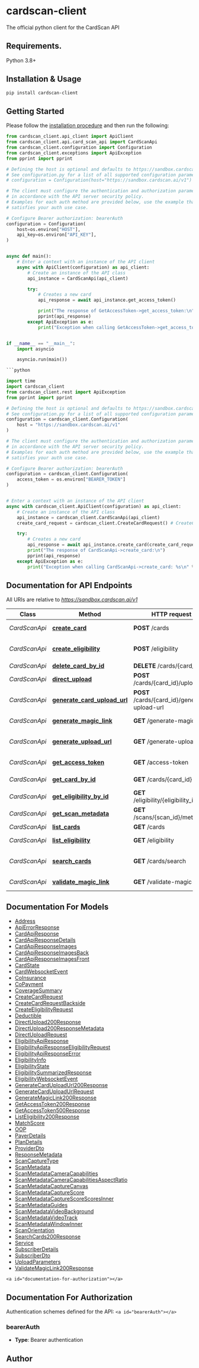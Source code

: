 # cardscan-client

The official python client for the CardScan API

## Requirements.

Python 3.8+

## Installation & Usage

```bash
pip install cardscan-client
```

## Getting Started

Please follow the [installation procedure](#installation--usage) and then run the following:

````python
from cardscan_client.api_client import ApiClient
from cardscan_client.api.card_scan_api import CardScanApi
from cardscan_client.configuration import Configuration
from cardscan_client.exceptions import ApiException
from pprint import pprint

# Defining the host is optional and defaults to https://sandbox.cardscan.ai/v1
# See configuration.py for a list of all supported configuration parameters.
# configuration = Configuration(host="https://sandbox.cardscan.ai/v1")

# The client must configure the authentication and authorization parameters
# in accordance with the API server security policy.
# Examples for each auth method are provided below, use the example that
# satisfies your auth use case.

# Configure Bearer authorization: bearerAuth
configuration = Configuration(
    host=os.environ["HOST"],
    api_key=os.environ["API_KEY"],
)


async def main():
    # Enter a context with an instance of the API client
    async with ApiClient(configuration) as api_client:
        # Create an instance of the API class
        api_instance = CardScanApi(api_client)

        try:
            # Creates a new card
            api_response = await api_instance.get_access_token()

            print("The response of GetAccessToken->get_access_token:\n")
            pprint(api_response)
        except ApiException as e:
            print("Exception when calling GetAccessToken->get_access_token: %s\n" % e)


if __name__ == "__main__":
    import asyncio

    asyncio.run(main())

```python

import time
import cardscan_client
from cardscan_client.rest import ApiException
from pprint import pprint

# Defining the host is optional and defaults to https://sandbox.cardscan.ai/v1
# See configuration.py for a list of all supported configuration parameters.
configuration = cardscan_client.Configuration(
    host = "https://sandbox.cardscan.ai/v1"
)

# The client must configure the authentication and authorization parameters
# in accordance with the API server security policy.
# Examples for each auth method are provided below, use the example that
# satisfies your auth use case.

# Configure Bearer authorization: bearerAuth
configuration = cardscan_client.Configuration(
    access_token = os.environ["BEARER_TOKEN"]
)


# Enter a context with an instance of the API client
async with cardscan_client.ApiClient(configuration) as api_client:
    # Create an instance of the API class
    api_instance = cardscan_client.CardScanApi(api_client)
    create_card_request = cardscan_client.CreateCardRequest() # CreateCardRequest |  (optional)

    try:
        # Creates a new card
        api_response = await api_instance.create_card(create_card_request=create_card_request)
        print("The response of CardScanApi->create_card:\n")
        pprint(api_response)
    except ApiException as e:
        print("Exception when calling CardScanApi->create_card: %s\n" % e)

````

## Documentation for API Endpoints

All URIs are relative to *https://sandbox.cardscan.ai/v1*

| Class         | Method                                                                       | HTTP request                                  | Description                |
| ------------- | ---------------------------------------------------------------------------- | --------------------------------------------- | -------------------------- |
| _CardScanApi_ | [**create_card**](docs/CardScanApi.md#create_card)                           | **POST** /cards                               | Creates a new card         |
| _CardScanApi_ | [**create_eligibility**](docs/CardScanApi.md#create_eligibility)             | **POST** /eligibility                         | Create Eligibility Record  |
| _CardScanApi_ | [**delete_card_by_id**](docs/CardScanApi.md#delete_card_by_id)               | **DELETE** /cards/{card_id}                   | Delete Card                |
| _CardScanApi_ | [**direct_upload**](docs/CardScanApi.md#direct_upload)                       | **POST** /cards/{card_id}/upload              | Direct Upload              |
| _CardScanApi_ | [**generate_card_upload_url**](docs/CardScanApi.md#generate_card_upload_url) | **POST** /cards/{card_id}/generate-upload-url | Card - Generate Upload URL |
| _CardScanApi_ | [**generate_magic_link**](docs/CardScanApi.md#generate_magic_link)           | **GET** /generate-magic-link                  | Generate Magic Link        |
| _CardScanApi_ | [**generate_upload_url**](docs/CardScanApi.md#generate_upload_url)           | **GET** /generate-upload-url                  | Generate an upload URL     |
| _CardScanApi_ | [**get_access_token**](docs/CardScanApi.md#get_access_token)                 | **GET** /access-token                         | Access Token               |
| _CardScanApi_ | [**get_card_by_id**](docs/CardScanApi.md#get_card_by_id)                     | **GET** /cards/{card_id}                      | Get Card by ID             |
| _CardScanApi_ | [**get_eligibility_by_id**](docs/CardScanApi.md#get_eligibility_by_id)       | **GET** /eligibility/{eligibility_id}         | Get Eligibility            |
| _CardScanApi_ | [**get_scan_metadata**](docs/CardScanApi.md#get_scan_metadata)               | **GET** /scans/{scan_id}/metadata             | Get Scan Metadata          |
| _CardScanApi_ | [**list_cards**](docs/CardScanApi.md#list_cards)                             | **GET** /cards                                | List Cards                 |
| _CardScanApi_ | [**list_eligibility**](docs/CardScanApi.md#list_eligibility)                 | **GET** /eligibility                          | List Eligibility           |
| _CardScanApi_ | [**search_cards**](docs/CardScanApi.md#search_cards)                         | **GET** /cards/search                         | Search Cards (200) OK      |
| _CardScanApi_ | [**validate_magic_link**](docs/CardScanApi.md#validate_magic_link)           | **GET** /validate-magic-link                  | Validate Magic Link        |

## Documentation For Models

- [Address](docs/Address.md)
- [ApiErrorResponse](docs/ApiErrorResponse.md)
- [CardApiResponse](docs/CardApiResponse.md)
- [CardApiResponseDetails](docs/CardApiResponseDetails.md)
- [CardApiResponseImages](docs/CardApiResponseImages.md)
- [CardApiResponseImagesBack](docs/CardApiResponseImagesBack.md)
- [CardApiResponseImagesFront](docs/CardApiResponseImagesFront.md)
- [CardState](docs/CardState.md)
- [CardWebsocketEvent](docs/CardWebsocketEvent.md)
- [CoInsurance](docs/CoInsurance.md)
- [CoPayment](docs/CoPayment.md)
- [CoverageSummary](docs/CoverageSummary.md)
- [CreateCardRequest](docs/CreateCardRequest.md)
- [CreateCardRequestBackside](docs/CreateCardRequestBackside.md)
- [CreateEligibilityRequest](docs/CreateEligibilityRequest.md)
- [Deductible](docs/Deductible.md)
- [DirectUpload200Response](docs/DirectUpload200Response.md)
- [DirectUpload200ResponseMetadata](docs/DirectUpload200ResponseMetadata.md)
- [DirectUploadRequest](docs/DirectUploadRequest.md)
- [EligibilityApiResponse](docs/EligibilityApiResponse.md)
- [EligibilityApiResponseEligibilityRequest](docs/EligibilityApiResponseEligibilityRequest.md)
- [EligibilityApiResponseError](docs/EligibilityApiResponseError.md)
- [EligibilityInfo](docs/EligibilityInfo.md)
- [EligibilityState](docs/EligibilityState.md)
- [EligibilitySummarizedResponse](docs/EligibilitySummarizedResponse.md)
- [EligibilityWebsocketEvent](docs/EligibilityWebsocketEvent.md)
- [GenerateCardUploadUrl200Response](docs/GenerateCardUploadUrl200Response.md)
- [GenerateCardUploadUrlRequest](docs/GenerateCardUploadUrlRequest.md)
- [GenerateMagicLink200Response](docs/GenerateMagicLink200Response.md)
- [GetAccessToken200Response](docs/GetAccessToken200Response.md)
- [GetAccessToken500Response](docs/GetAccessToken500Response.md)
- [ListEligibility200Response](docs/ListEligibility200Response.md)
- [MatchScore](docs/MatchScore.md)
- [OOP](docs/OOP.md)
- [PayerDetails](docs/PayerDetails.md)
- [PlanDetails](docs/PlanDetails.md)
- [ProviderDto](docs/ProviderDto.md)
- [ResponseMetadata](docs/ResponseMetadata.md)
- [ScanCaptureType](docs/ScanCaptureType.md)
- [ScanMetadata](docs/ScanMetadata.md)
- [ScanMetadataCameraCapabilities](docs/ScanMetadataCameraCapabilities.md)
- [ScanMetadataCameraCapabilitiesAspectRatio](docs/ScanMetadataCameraCapabilitiesAspectRatio.md)
- [ScanMetadataCaptureCanvas](docs/ScanMetadataCaptureCanvas.md)
- [ScanMetadataCaptureScore](docs/ScanMetadataCaptureScore.md)
- [ScanMetadataCaptureScoreScoresInner](docs/ScanMetadataCaptureScoreScoresInner.md)
- [ScanMetadataGuides](docs/ScanMetadataGuides.md)
- [ScanMetadataVideoBackground](docs/ScanMetadataVideoBackground.md)
- [ScanMetadataVideoTrack](docs/ScanMetadataVideoTrack.md)
- [ScanMetadataWindowInner](docs/ScanMetadataWindowInner.md)
- [ScanOrientation](docs/ScanOrientation.md)
- [SearchCards200Response](docs/SearchCards200Response.md)
- [Service](docs/Service.md)
- [SubscriberDetails](docs/SubscriberDetails.md)
- [SubscriberDto](docs/SubscriberDto.md)
- [UploadParameters](docs/UploadParameters.md)
- [ValidateMagicLink200Response](docs/ValidateMagicLink200Response.md)

`<a id="documentation-for-authorization"></a>`

## Documentation For Authorization

Authentication schemes defined for the API:
`<a id="bearerAuth"></a>`

### bearerAuth

- **Type**: Bearer authentication

## Author
